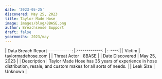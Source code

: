 ```yaml
---
date: '2023-05-25'
discovered: May 25, 2023
title: Taylor Made Hose
image: images/blog/8BASE.png
author: Breachsense Support
draft: false
yearmonths: 2023/may
---
```



| Data Breach Report
------------:     |:-------------:    | :-----:|
| Victim      | taylormadehose.com      | 
| Threat Actor      | 8BASE      | 
| Date Discovered      | May 25, 2023      | 
| Description      | Taylor Made Hose has 35 years of experience in hose distribution, resale, and custom makes for all sorts of needs.      | 
| Leak Size      | Unknown      | 

